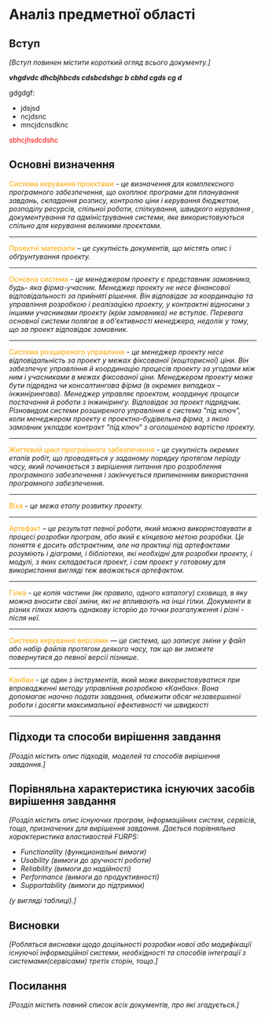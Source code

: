 # Аналіз предметної області

## Вступ

*[Вступ повинен містити короткий огляд всього документу.]*
 
 ***vhgdvdc dhcbjhbcds cdsbcdshgc b cbhd cgds cg d***

 gdgdgf:
 - jdsjsd
 - ncjdsnc
 - mncjdcnsdknc

<span style="color:red"> sbhcjhsdcdshc </span>

## Основні визначення

<span style="color:orange;"> Система керування проєктами </span>  *- це визначення для комплексного програмного забезпечення, що охоплює програми для планування завдань, складання розпису, контролю ціни і керування бюджетом, розподілу ресурсів, спільної роботи, спілкування, швидкого керування , документування та адміністрування системи, яке використовуються спільно для керування великими проєктами.*

 <hr> 

 <span style="color:orange;"> Проектні матеріали </span>  *– це сукупність документів, що містять опис і обґрунтування проекту.*

 <hr> 

 <span style="color:orange;"> Основна система </span>  *- це менеджером проекту є представник замовника, будь- яка фірма-учасник. Менеджер проекту не несе фінансової відповідальності за прийняті рішення. Він відповідає за координацію та управління розробкою і реалізацією проекту, у контрактні відносини з іншими учасниками проекту (крім замовника) не вступає. Перевага основної системи полягає в об'єктивності менеджера, недолік у тому, що за проект відповідає замовник.*

 <hr> 

 <span style="color:orange;"> Система розширеного управління </span>  *- це менеджер проекту несе відповідальність за проект у межах фіксованої (кошторисної) ціни. Він забезпечує управління й координацію процесів проекту за угодами між ним і учасниками в межах фіксованої ціни. Менеджером проекту може бути підрядна чи консалтингова фірма (в окремих випадках – інжинірингова). Менеджер управляє проектом, координує процеси постачання й роботи з інжинірингу. Відповідає за проект підрядчик. Різновидом системи розширеного управління є система "під ключ", коли менеджером проекту є проектно-будівельна фірма, з якою замовник укладає контракт "під ключ" з оголошеною вартістю проекту.*

 <hr> 

 <span style="color:orange;"> Життєвий цикл програ́много забезпечення </span>  *- це сукупність окремих етапів робіт, що проводяться у заданому порядку протягом періоду часу, який починається з вирішення питання про розроблення програмного забезпечення і закінчується припиненням використання програмного забезпечення.*

 <hr> 

 <span style="color:orange;"> Віха </span>  *- це межа етапу розвитку проекту.*

 <hr> 

 <span style="color:orange;"> Артефакт </span>  *– це результат певної роботи, який можна використовувати в процесі розробки програм, або який є кінцевою метою розробки. Це поняття є досить абстрактним, але на практиці під артефактами розуміють і діаграми, і бібліотеки, які необхідні для розробки проекту, і модулі, з яких складається проект, і сам проект у готовому для використання вигляді теж вважається артефактом.*

 <hr> 

 <span style="color:orange;"> Гілка </span>  *- це копія частини (як правило, одного каталогу) сховища, в яку можна вносити свої зміни, які не впливають на інші гілки. Документи в різних гілках мають однакову історію до точки розгалуження і різні - після неї.*

 <hr> 

  <span style="color:orange;"> Система керування версіями </span>  *— це система, що записує зміни у файл або набір файлів протягом деякого часу, так що ви зможете повернутися до певної версії пізнише.*

 <hr> 

  <span style="color:orange;"> Канбан </span>  *- це один з інструментів, який може використовуватися при впровадженні методу управління розробкою «Канбан». Вона допомагає наочно подати завдання, обмежити обсяг незавершеної роботи і досягти максимальної ефективності чи швидкості*

 <hr> 

## Підходи та способи вирішення завдання

*[Розділ містить опис підходів, моделей та способів вирішення завдання.]*

## Порівняльна характеристика існуючих засобів вирішення завдання

*[Розділ містить опис існуючих програм, інформаційних систем, сервісів, тощо, призначених для вирішення 
завдання. Дається порівняльна характеристика властивостей FURPS:*
- *Functionality (функциональні вимоги)*
- *Usability (вимоги до зручності роботи)*
- *Reliability (вимоги до надійності)*
- *Performance (вимоги до продуктивності)*
- *Supportability (вимоги до підтримки)*

 *(у вигляді таблиці).]*

## Висновки

*[Робляться висновки щодо доцільності розробки нової або модифікації існуючої інформаційної системи, необхідності та способів інтеграції з системами(сервісами) третіх сторін, тощо.]*

## Посилання

*[Розділ містить повний список всіх документів, про які згадується.]*
